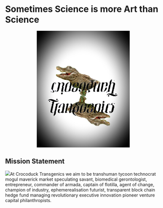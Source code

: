 # Sometimes Science is more Art than Science
<p align="center">

<img width="300" src="https://github.com/crocoducktransgenics/Portfolio-1/raw/master/2015-11-05%2016.21.22.jpg" />
</p>

## Mission Statement
<img width="50" src="https://github.com/crocoducktransgenics/Portfolio-1/raw/master/crocoduck_black.png" />At Crocoduck Transgenics we aim to be transhuman tycoon technocrat mogul maverick market speculating savant, biomedical gerontologist, entrepreneur, commander of armada, captain of flotilla, agent of change, champion of industry, ephemerealisation futurist, transparent block chain hedge fund managing revolutionary executive innovation pioneer venture capital philanthropists.
